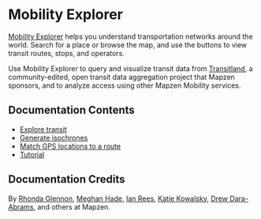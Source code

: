 # Mobility Explorer

[Mobility Explorer](https://mobility-explorer.netlify.com) helps you understand transportation networks around the world. Search for a place or browse the map, and use the buttons to view transit routes, stops, and operators.

Use Mobility Explorer to query and visualize transit data from [Transitland](https://transit.land), a community-edited, open transit data aggregation project that Mapzen sponsors, and to analyze access using other Mapzen Mobility services.

## Documentation Contents

- [Explore transit](explore-transit.md)
- [Generate isochrones](isochrones.md)
- [Match GPS locations to a route](map-matching.md)
- [Tutorial](tutorial.md)

## Documentation Credits

By [Rhonda Glennon](https://github.com/rmglennon), [Meghan Hade](https://github.com/meghanhade), [Ian Rees](https://github.com/irees), [Katie Kowalsky](https://github.com/kkowalsky), [Drew Dara-Abrams](https://github.com/drewda), and others at Mapzen.